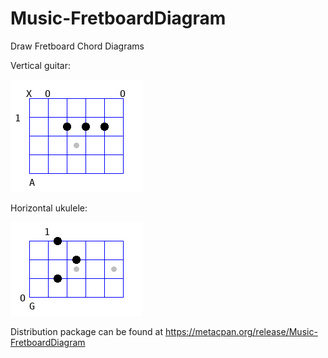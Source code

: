 # Music-FretboardDiagram
Draw Fretboard Chord Diagrams

Vertical guitar:

![Chord Diagram](https://raw.githubusercontent.com/ology/Music-FretboardDiagram/master/chord-diagram.png)

Horizontal ukulele:

![Chord Diagram](https://raw.githubusercontent.com/ology/Music-FretboardDiagram/master/ukulele.png)

Distribution package can be found at https://metacpan.org/release/Music-FretboardDiagram
